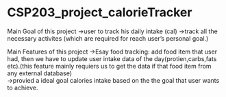 # CSP203_project_calorieTracker

Main Goal of this project
 ->user to track his daily intake (cal)
 ->track all the necessary activites (which are required for reach user’s personal goal.)

Main Features of this project
->Esay food tracking: add food item that user had, then we have to update user intake data of the day(protien,carbs,fats etc).(this feature mainly requiers us to get the data if that food item from any external database)  
->provied a ideal goal calories intake based on the the goal that user wants to achieve.


     